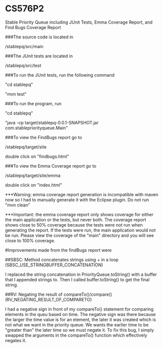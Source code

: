 # CS576P2
Stable Priority Queue including JUnit Tests, Emma Coverage Report, and Find Bugs Coverage Report

###The source code is located in 

   /stablepq/src/main

###The JUnit tests are located in

   /stablepq/src/test

###To run the JUnit tests, run the following command

   "cd stablepq"
   
   "mvn test"

###To run the program, run

   "cd stablepq"
   
   "java -cp target/stablepq-0.0.1-SNAPSHOT.jar com.stablepriorityqueue.Main"

###To view the FindBugs report go to

   /stablepq/target/site
   
   double click on "findbugs.html"

###To view the Emma Coverage report go to

   /stablepq/target/site/emma
   
   double click on "index.html"
   
   ***Warning: emma coverage report generation is incompatible with maven now so I had to manually generate it with the Eclipse plugin.  Do not run "mvn clean"
   
   ***Important: the emma coverage report only shows coverage for either the main application or the tests, but never both. The coverage report shows close to 50% coverage because the tests were not run when generating the report. If the tests were run, the main application would not be run. Please view the coverage of the "main" directory and you will see close to 100% coverage.
   
#Improvements made from the findBugs report were

##SBSC: Method concatenates strings using + in a loop (SBSC_USE_STRINGBUFFER_CONCATENATION)

   I replaced the string concatenation in PriorityQueue.toString() with a buffer that I appended strings to. Then I called buffer.toString() to get the final string.

##RV: Negating the result of compareTo()/compare() (RV_NEGATING_RESULT_OF_COMPARETO)

   I had a negative sign in front of my compareTo() statement for comparing elements in the queu based on time.  The negative sign was there because the larger the time value is for an element, the later it was created which is not what we want in the priority queue. We wants the earlier time to be "greater than" the later time so we must negate it.  To fix this bug, I simply swapped the arguments in the compareTo() function which effectively negates it.